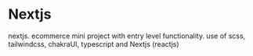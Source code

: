 # Nextjs
nextjs. ecommerce mini project with entry level functionality. use of scss, tailwindcss, chakraUI, typescript and Nextjs (reactjs)
